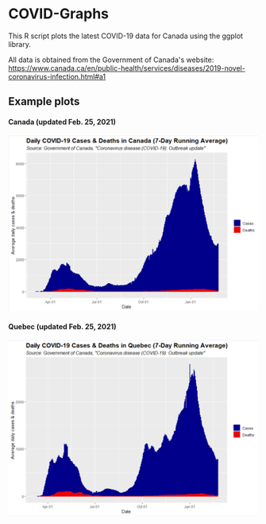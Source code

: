 # COVID-Graphs

This R script plots the latest COVID-19 data for Canada using the ggplot library.

All data is obtained from the Government of Canada's website: https://www.canada.ca/en/public-health/services/diseases/2019-novel-coronavirus-infection.html#a1

## Example plots
#### Canada (updated Feb. 25, 2021)
![](https://github.com/louis-hildebrand/COVID-Graphs/blob/master/Canada%20example.png)

#### Quebec (updated Feb. 25, 2021)
![](https://github.com/louis-hildebrand/COVID-Graphs/blob/master/Quebec%20example.png)
